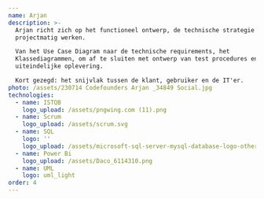 ```yaml
---
name: Arjan
description: >-
  Arjan richt zich op het functioneel ontwerp, de technische strategie en het
  projectmatig werken.  

  Van het Use Case Diagram naar de technische requirements, het
  Klassediagrammen, om af te sluiten met ontwerp van test procedures en de
  uiteindelijke oplevering.

  Kort gezegd: het snijvlak tussen de klant, gebruiker en de IT'er. 
photo: /assets/230714 Codefounders Arjan _34849 Social.jpg
technologies:
  - name: ISTQB
    logo_upload: /assets/pngwing.com (11).png
  - name: Scrum
    logo_upload: /assets/scrum.svg
  - name: SQL
    logo: ''
    logo_upload: /assets/microsoft-sql-server-mysql-database-logo-others-small.png
  - name: Power Bi
    logo_upload: /assets/Daco_6114310.png
  - name: UML
    logo: uml_light
order: 4
---
```






















